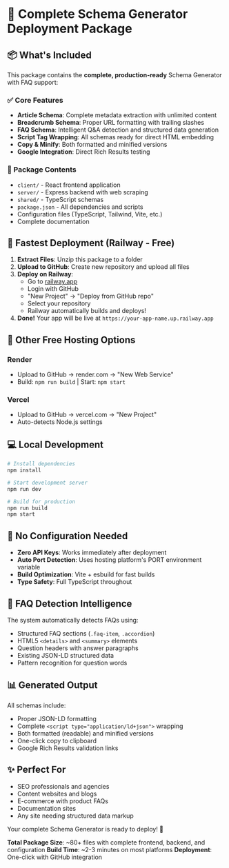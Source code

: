 # 🚀 Complete Schema Generator Deployment Package

## 📦 What's Included

This package contains the **complete, production-ready** Schema Generator with FAQ support:

### ✅ Core Features
- **Article Schema**: Complete metadata extraction with unlimited content
- **Breadcrumb Schema**: Proper URL formatting with trailing slashes  
- **FAQ Schema**: Intelligent Q&A detection and structured data generation
- **Script Tag Wrapping**: All schemas ready for direct HTML embedding
- **Copy & Minify**: Both formatted and minified versions
- **Google Integration**: Direct Rich Results testing

### 📁 Package Contents
- `client/` - React frontend application
- `server/` - Express backend with web scraping
- `shared/` - TypeScript schemas
- `package.json` - All dependencies and scripts
- Configuration files (TypeScript, Tailwind, Vite, etc.)
- Complete documentation

## 🚀 Fastest Deployment (Railway - Free)

1. **Extract Files**: Unzip this package to a folder
2. **Upload to GitHub**: Create new repository and upload all files
3. **Deploy on Railway**: 
   - Go to [railway.app](https://railway.app)
   - Login with GitHub
   - "New Project" → "Deploy from GitHub repo"
   - Select your repository
   - Railway automatically builds and deploys!
4. **Done!** Your app will be live at `https://your-app-name.up.railway.app`

## 🌟 Other Free Hosting Options

### Render
- Upload to GitHub → render.com → "New Web Service"
- Build: `npm run build` | Start: `npm start`

### Vercel  
- Upload to GitHub → vercel.com → "New Project"
- Auto-detects Node.js settings

## 💻 Local Development

```bash
# Install dependencies
npm install

# Start development server  
npm run dev

# Build for production
npm run build
npm start
```

## 🔧 No Configuration Needed

- **Zero API Keys**: Works immediately after deployment
- **Auto Port Detection**: Uses hosting platform's PORT environment variable
- **Build Optimization**: Vite + esbuild for fast builds
- **Type Safety**: Full TypeScript throughout

## 🎯 FAQ Detection Intelligence

The system automatically detects FAQs using:
- Structured FAQ sections (`.faq-item`, `.accordion`)
- HTML5 `<details>` and `<summary>` elements
- Question headers with answer paragraphs
- Existing JSON-LD structured data
- Pattern recognition for question words

## 📊 Generated Output

All schemas include:
- Proper JSON-LD formatting
- Complete `<script type="application/ld+json">` wrapping
- Both formatted (readable) and minified versions
- One-click copy to clipboard
- Google Rich Results validation links

## ✨ Perfect For

- SEO professionals and agencies
- Content websites and blogs
- E-commerce with product FAQs
- Documentation sites
- Any site needing structured data markup

Your complete Schema Generator is ready to deploy! 🌟

**Total Package Size**: ~80+ files with complete frontend, backend, and configuration
**Build Time**: ~2-3 minutes on most platforms
**Deployment**: One-click with GitHub integration
